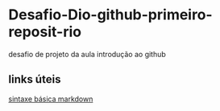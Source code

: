 # Desafio-Dio-github-primeiro-reposit-rio
desafio de projeto da aula introdução ao github

## links úteis
[sintaxe básica markdown](https://www.markdownguide.org/basic-syntax/)
